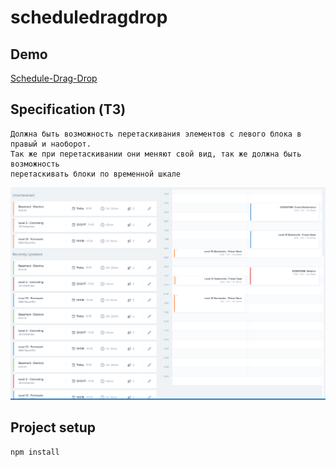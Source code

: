 # scheduledragdrop

## Demo

[Schedule-Drag-Drop](https://drag-and-drop-99ce1.web.app/)

## Specification (ТЗ)

```
Должна быть возможность перетаскивания элементов с левого блока в правый и наоборот. 
Так же при перетаскивании они меняют свой вид, так же должна быть возможность 
перетаскивать блоки по временной шкале
```

![alt tag](https://github.com/Eclipssis/schedule-drag-drop/blob/master/SCHEDULER.jpg)​

## Project setup
```
npm install
```

